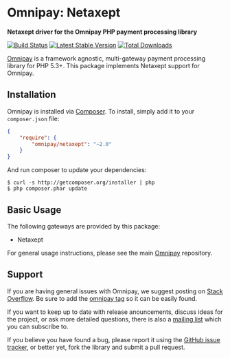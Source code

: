 # Omnipay: Netaxept

**Netaxept driver for the Omnipay PHP payment processing library**

[![Build Status](https://travis-ci.org/thephpleague/omnipay-netaxept.png?branch=master)](https://travis-ci.org/thephpleague/omnipay-netaxept)
[![Latest Stable Version](https://poser.pugx.org/omnipay/netaxept/version.png)](https://packagist.org/packages/omnipay/netaxept)
[![Total Downloads](https://poser.pugx.org/omnipay/netaxept/d/total.png)](https://packagist.org/packages/omnipay/netaxept)

[Omnipay](https://github.com/thephpleague/omnipay) is a framework agnostic, multi-gateway payment
processing library for PHP 5.3+. This package implements Netaxept support for Omnipay.

## Installation

Omnipay is installed via [Composer](http://getcomposer.org/). To install, simply add it
to your `composer.json` file:

```json
{
    "require": {
        "omnipay/netaxept": "~2.0"
    }
}
```

And run composer to update your dependencies:

    $ curl -s http://getcomposer.org/installer | php
    $ php composer.phar update

## Basic Usage

The following gateways are provided by this package:

* Netaxept

For general usage instructions, please see the main [Omnipay](https://github.com/thephpleague/omnipay)
repository.

## Support

If you are having general issues with Omnipay, we suggest posting on
[Stack Overflow](http://stackoverflow.com/). Be sure to add the
[omnipay tag](http://stackoverflow.com/questions/tagged/omnipay) so it can be easily found.

If you want to keep up to date with release anouncements, discuss ideas for the project,
or ask more detailed questions, there is also a [mailing list](https://groups.google.com/forum/#!forum/omnipay) which
you can subscribe to.

If you believe you have found a bug, please report it using the [GitHub issue tracker](https://github.com/thephpleague/omnipay-netaxept/issues),
or better yet, fork the library and submit a pull request.
